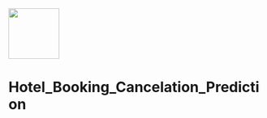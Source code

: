 <img src="https://github.com/user-attachments/assets/d21f7b10-13a8-4e3a-a8ab-e5a36e7315ec" width="100"> 

# Hotel_Booking_Cancelation_Prediction

